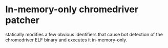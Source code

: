 # In-memory-only chromedriver patcher

statically modifies a few obvious identifiers that cause bot detection of the chromedriver ELF binary and executes it in-memory-only.
